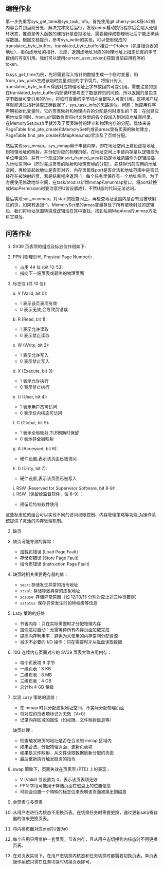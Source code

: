 ## 编程作业

第一步先重写sys_get_time和sys_task_info。首先使用git cherry-pick将ch2的内容合并到当前分支，解决完冲突后运行，发现qemu启动执行程序后会陷入死循环状态，推测是传入函数的祼指针是虚拟地址，需要翻译成物理地址后才能正确读写数据。根据文档提示，参考sys_write的实现，可以使用现成的translated_byte_buffer。translated_byte_buffer接受一个token（包含根页表的地址）、指向虚地址的指针、长度，返回虚地址对应的物理地址上指定长度的字节数组的可变引用。我们可以使用current_user_token()获取当前应用程序的token。

以sys_get_time为例，先将需要写入指针的数据生成一个临时变量，用from_raw_parts生成该临时变量对应的字节切片。将指针传入translated_byte_buffer得到对应物理地址上字节数组的可变引用。需要注意的是在translated_byte_buffer内部循环里考虑了数据跨页的问题，所以返回的是包含字节数组可变引用的Vec。将临时变量的字节切片全部写入可变引用，这样用户程序就能通过指针读取正确数据了，sys_task_info的思路类似。问题：当应用程序声明初始化变量时，它的页表映射和物理内存的分配是何时发生的？答：在创建应用地址空间时，from_elf函数负责将elf文件里的各个段加入到对应地址空间里，在MemorySet.push里就涉及了页表映射的建立和物理内存的分配。具体来说PageTable.find_pte_create和MemorySet的成员areas里有页表的映射建立，PageTable.find_pte_create和MapArea.map里涉及了页帧分配。

然后实现sys_mmap。sys_mmap用于申请内存，即在地址空间上建设虚拟地址到物理地址的映射，并分配对应的物理页帧。在地址空间上申请内存是以逻辑段为单位申请的，并有一个现成的insert_framed_area将指定地址范围作为逻辑段插入地址空间中（同时完成页表的映射和物理页帧的分配）。先获得当前应用的地址空间，再检查起始地址是否页对齐、内存页属性port是否合法和地址范围中是否已经存在被映射的页，若是结束程序返回-1。每个任务里保存有一个地址空间，为了方便使用修改地址空间，在task/mod.rs新增mmap和munmap接口。将port转换成MapPermission时要注意将U位设置成1，不然U态的代码无法访问。

最后实现sys_munmap。对start的检查同上，再检查地址范围内是否有没被映射过的页，如果有返回-1。MemorySet里的areas变量存放了所有被映射过的逻辑段，我们将地址范围转换成逻辑段在其中查找，找到后用MapArea的unmap方法将其释放。

## 问答作业

1. SV39 页表项的组成及标志位作用如下:

1. PPN (物理页号, Physical Page Number):
    
    - 占用 44 位 (bit 10-53)
    - 指向下一级页表或最终的物理页面
2. 标志位 (共 10 位):
    
    a. V (Valid, bit 0):
    
    - 1 表示该页表项有效
    - 0 表示无效,会导致页错误
    
    b. R (Read, bit 1):
    
    - 1 表示允许读取
    - 0 表示禁止读取
    
    c. W (Write, bit 2):
    
    - 1 表示允许写入
    - 0 表示禁止写入
    
    d. X (Execute, bit 3):
    
    - 1 表示允许执行
    - 0 表示禁止执行
    
    e. U (User, bit 4):
    
    - 1 表示用户态可访问
    - 0 表示仅内核态可访问
    
    f. G (Global, bit 5):
    
    - 1 表示全局映射,TLB刷新时保留
    - 0 表示非全局映射
    
    g. A (Accessed, bit 6):
    
    - 硬件设置,表示该页面已被访问
    
    h. D (Dirty, bit 7):
    
    - 硬件设置,表示该页面已被写入
    
    i. RSW (Reserved for Supervisor Software, bit 8-9):  
    i. RSW（保留给监督软件，位 8-9）：
    
    - 预留给特权软件使用

这些标志位的组合可以实现不同的访问权限控制、内存管理策略等功能,为操作系统提供了灵活的内存管理机制。

2.  缺页
1. 缺页可能导致的异常：
    
    - 加载页错误 (Load Page Fault)
    - 存储页错误 (Store Page Fault)
    - 指令页错误 (Instruction Page Fault)
2. 缺页时相关重要寄存器的值：
    
    - `sepc`: 存储发生异常的指令地址
    - `stval`: 存储导致异常的虚拟地址
    - `scause`: 存储异常原因（如 12/13/15 分别对应上述三种页错误）
    - `sstatus`: 保存异常发生时的特权级等信息
3. Lazy 策略的好处：
    
    - 节省内存：只在实际需要时才分配物理内存
    - 加快进程启动：无需等待所有内存页面加载完成
    - 提高内存利用率：避免为未使用的内存空间分配资源
    - 减少不必要的 I/O 操作：只在需要时才从磁盘读取数据
4. 10G 连续内存页面对应的 SV39 页表大致占用内存：
    
    - 每个页表项 8 字节
    - 一级页表：8 KB
    - 二级页表：8 MB
    - 三级页表：4 GB
    - 总计约 4 GB 量级
5. 实现 Lazy 策略的思路：
    
    - 在 mmap 时只分配虚拟地址空间，不实际分配物理页面
    - 将对应的页表项标记为无效（V=0）
    - 记录内存区域的属性（如权限、文件映射信息等）
    
    缺页处理：
    
    - 检查触发缺页的地址是否在合法的 mmap 区域内
    - 如果合法，分配物理页面，更新页表项
    - 如果是文件映射，从文件读取数据到新分配的页面
    - 最后重新执行触发缺页的指令
6. swap 策略下，页面失效在页表项 (PTE) 上的表现：
    
    - V (Valid) 位设置为 0，表示该页表项无效
    - PPN 字段可能用于存储页面在磁盘上的位置信息
    - 可能会设置一个特殊的标志位来表明该页面被换出到磁盘

3. 单页表与多页表
1. 从用户态进行内核态不用换页表。在切换任务时需要更换，通过更新satp寄存器的值来更换页表。
2. 将内核页面对应pte的U置为0
3. 每个应用只用维护一套页表，节省内存，且从用户态切换到内核态时不用更换页表。
4. 在双页表实现下，在用户态切换内核态和任务切换时都需要切换页表。单页表操作系统只需在任务切换时切换页表即可。
